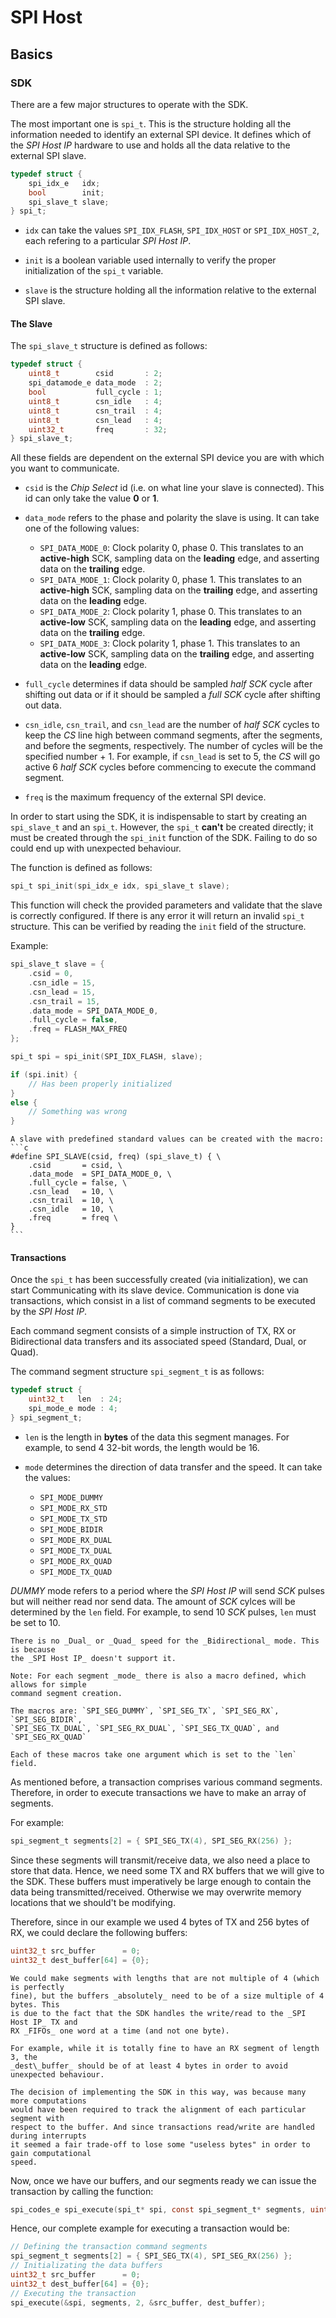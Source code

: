 # SPI Host

## Basics

### SDK

There are a few major structures to operate with the SDK.

The most important one is `spi_t`. This is the structure holding all the 
information needed to identify an external SPI device. It defines which of the
_SPI Host IP_ hardware to use and holds all the data relative to the external SPI slave.

```c
typedef struct {
    spi_idx_e   idx;
    bool        init;
    spi_slave_t slave;
} spi_t;
```

- `idx` can take the values `SPI_IDX_FLASH`, `SPI_IDX_HOST` or `SPI_IDX_HOST_2`,
each refering to a particular _SPI Host IP_.

- `init` is a boolean variable used internally to verify the proper initialization
of the `spi_t` variable.

- `slave` is the structure holding all the information relative to the external
SPI slave.

#### The Slave

The `spi_slave_t` structure is defined as follows:

```c
typedef struct {
    uint8_t        csid       : 2;
    spi_datamode_e data_mode  : 2;
    bool           full_cycle : 1;
    uint8_t        csn_idle   : 4;
    uint8_t        csn_trail  : 4;
    uint8_t        csn_lead   : 4;
    uint32_t       freq       : 32;
} spi_slave_t;
```

All these fields are dependent on the external SPI device you are with which you
want to communicate.

- `csid` is the _Chip Select_ id (i.e. on what line your slave is connected).
This id can only take the value __0__ or __1__.

- `data_mode` refers to the phase and polarity the slave is using. It can take
one of the following values:

    - `SPI_DATA_MODE_0`: Clock polarity 0, phase 0. This translates to an __active-high__
    SCK, sampling data on the __leading__ edge, and asserting data on the __trailing__ edge.
    - `SPI_DATA_MODE_1`: Clock polarity 0, phase 1. This translates to an __active-high__
    SCK, sampling data on the __trailing__ edge, and asserting data on the __leading__ edge.
    - `SPI_DATA_MODE_2`: Clock polarity 1, phase 0. This translates to an __active-low__
    SCK, sampling data on the __leading__ edge, and asserting data on the __trailing__ edge.
    - `SPI_DATA_MODE_3`: Clock polarity 1, phase 1. This translates to an __active-low__
    SCK, sampling data on the __trailing__ edge, and asserting data on the __leading__ edge.

- `full_cycle` determines if data should be sampled _half SCK_ cycle after shifting out data
or if it should be sampled a _full SCK_ cycle after shifting out data. 

- `csn_idle`, `csn_trail`, and `csn_lead` are the number of _half SCK_ cycles to keep
the _CS_ line high between command segments, after the segments, and before the segments,
respectively. The number of cycles will be the specified number + 1. For example, if
`csn_lead` is set to 5, the _CS_ will go active 6 _half SCK_ cycles before commencing
to execute the command segment.

- `freq` is the maximum frequency of the external SPI device.


In order to start using the SDK, it is indispensable to start by creating an `spi_slave_t`
and an `spi_t`. However, the `spi_t` __can't__ be created directly; it must be created
through the `spi_init` function of the SDK. Failing to do so could end up with unexpected
behaviour.

The function is defined as follows:
```c
spi_t spi_init(spi_idx_e idx, spi_slave_t slave);
```

This function will check the provided parameters and validate that the slave is correctly
configured. If there is any error it will return an invalid `spi_t` structure. This can
be verified by reading the `init` field of the structure.

Example:
```c
spi_slave_t slave = {
    .csid = 0,
    .csn_idle = 15,
    .csn_lead = 15,
    .csn_trail = 15,
    .data_mode = SPI_DATA_MODE_0,
    .full_cycle = false,
    .freq = FLASH_MAX_FREQ
};

spi_t spi = spi_init(SPI_IDX_FLASH, slave);

if (spi.init) {
    // Has been properly initialized
}
else {
    // Something was wrong
}
```

````{tip}
A slave with predefined standard values can be created with the macro:
```c
#define SPI_SLAVE(csid, freq) (spi_slave_t) { \
    .csid       = csid, \
    .data_mode  = SPI_DATA_MODE_0, \
    .full_cycle = false, \
    .csn_lead   = 10, \
    .csn_trail  = 10, \
    .csn_idle   = 10, \
    .freq       = freq \
}
```
````

#### Transactions

Once the `spi_t` has been successfully created (via initialization), we can start
Communicating with its slave device. Communication is done via transactions, which
consist in a list of command segments to be executed by the _SPI Host IP_.

Each command segment consists of a simple instruction of TX, RX or Bidirectional
data transfers and its associated speed (Standard, Dual, or Quad).

The command segment structure `spi_segment_t` is as follows:

```c
typedef struct {
    uint32_t   len  : 24;
    spi_mode_e mode : 4;
} spi_segment_t;
```

- `len` is the length in **bytes** of the data this segment manages. For example,
to send 4 32-bit words, the length would be 16.

- `mode` determines the direction of data transfer and the speed. It can take the
values:

    - `SPI_MODE_DUMMY`  
    - `SPI_MODE_RX_STD` 
    - `SPI_MODE_TX_STD` 
    - `SPI_MODE_BIDIR`  
    - `SPI_MODE_RX_DUAL`
    - `SPI_MODE_TX_DUAL`
    - `SPI_MODE_RX_QUAD`
    - `SPI_MODE_TX_QUAD`

_DUMMY_ mode refers to a period where the _SPI Host IP_ will send _SCK_ pulses but will
neither read nor send data. The amount of _SCK_ cylces will be determined by the
`len` field. For example, to send 10 _SCK_ pulses, `len` must be set to 10.

```{note}
There is no _Dual_ or _Quad_ speed for the _Bidirectional_ mode. This is because 
the _SPI Host IP_ doesn't support it.
```

```{tip}
Note: For each segment _mode_ there is also a macro defined, which allows for simple
command segment creation.

The macros are: `SPI_SEG_DUMMY`, `SPI_SEG_TX`, `SPI_SEG_RX`, `SPI_SEG_BIDIR`,
`SPI_SEG_TX_DUAL`, `SPI_SEG_RX_DUAL`, `SPI_SEG_TX_QUAD`, and `SPI_SEG_RX_QUAD`

Each of these macros take one argument which is set to the `len` field.
```

As mentioned before, a transaction comprises various command segments. Therefore,
in order to execute transactions we have to make an array of segments.

For example:
```c
spi_segment_t segments[2] = { SPI_SEG_TX(4), SPI_SEG_RX(256) };
```

Since these segments will transmit/receive data, we also need a place to store that
data. Hence, we need some TX and RX buffers that we will give to the SDK. These buffers
must imperatively be large enough to contain the data being transmitted/received.
Otherwise we may overwrite memory locations that we should't be modifying.

Therefore, since in our example we used 4 bytes of TX and 256 bytes of RX, we could
declare the following buffers:

```c
uint32_t src_buffer      = 0;
uint32_t dest_buffer[64] = {0};
```

```{caution}
We could make segments with lengths that are not multiple of 4 (which is perfectly 
fine), but the buffers _absolutely_ need to be of a size multiple of 4 bytes. This
is due to the fact that the SDK handles the write/read to the _SPI Host IP_ TX and
RX _FIFOs_ one word at a time (and not one byte).

For example, while it is totally fine to have an RX segment of length 3, the
_dest\_buffer_ should be of at least 4 bytes in order to avoid unexpected behaviour.

The decision of implementing the SDK in this way, was because many more computations
would have been required to track the alignment of each particular segment with
respect to the buffer. And since transactions read/write are handled during interrupts
it seemed a fair trade-off to lose some "useless bytes" in order to gain computational
speed.
```


Now, once we have our buffers, and our segments ready we can issue the transaction
by calling the function:

```c
spi_codes_e spi_execute(spi_t* spi, const spi_segment_t* segments, uint32_t segments_len, const uint32_t* src_buffer, uint32_t* dest_buffer);
```

Hence, our complete example for executing a transaction would be:

```c
// Defining the transaction command segments
spi_segment_t segments[2] = { SPI_SEG_TX(4), SPI_SEG_RX(256) };
// Initializating the data buffers
uint32_t src_buffer      = 0;
uint32_t dest_buffer[64] = {0};
// Executing the transaction
spi_execute(&spi, segments, 2, &src_buffer, dest_buffer);
```